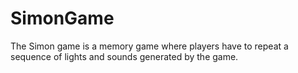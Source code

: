# SimonGame
The Simon game is a memory game where players have to repeat a sequence of lights and sounds generated by the game.
